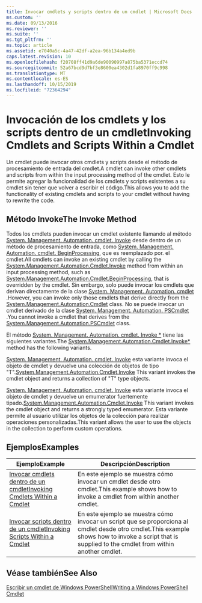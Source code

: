 ```yaml
---
title: Invocar cmdlets y scripts dentro de un cmdlet | Microsoft Docs
ms.custom: ''
ms.date: 09/13/2016
ms.reviewer: ''
ms.suite: ''
ms.tgt_pltfrm: ''
ms.topic: article
ms.assetid: e7040a5c-4a47-42df-a2ea-96b134a4ed9b
caps.latest.revision: 10
ms.openlocfilehash: f20708ff41d9a6de90090997a875ba5371eccd74
ms.sourcegitcommit: 52a67bcd9d7bf3e8600ea4302d1fa8970ff9c998
ms.translationtype: MT
ms.contentlocale: es-ES
ms.lasthandoff: 10/15/2019
ms.locfileid: "72364294"
---
```

# <a name="invoking-cmdlets-and-scripts-within-a-cmdlet"></a><span data-ttu-id="30e46-102">Invocación de los cmdlets y los scripts dentro de un cmdlet</span><span class="sxs-lookup"><span data-stu-id="30e46-102">Invoking Cmdlets and Scripts Within a Cmdlet</span></span>

<span data-ttu-id="30e46-103">Un cmdlet puede invocar otros cmdlets y scripts desde el método de procesamiento de entrada del cmdlet.</span><span class="sxs-lookup"><span data-stu-id="30e46-103">A cmdlet can invoke other cmdlets and scripts from within the input processing method of the cmdlet.</span></span> <span data-ttu-id="30e46-104">Esto le permite agregar la funcionalidad de los cmdlets y scripts existentes a su cmdlet sin tener que volver a escribir el código.</span><span class="sxs-lookup"><span data-stu-id="30e46-104">This allows you to add the functionality of existing cmdlets and scripts to your cmdlet without having to rewrite the code.</span></span>

## <a name="the-invoke-method"></a><span data-ttu-id="30e46-105">Método Invoke</span><span class="sxs-lookup"><span data-stu-id="30e46-105">The Invoke Method</span></span>

<span data-ttu-id="30e46-106">Todos los cmdlets pueden invocar un cmdlet existente llamando al método [System. Management. Automation. cmdlet. Invoke](/dotnet/api/System.Management.Automation.Cmdlet.Invoke) desde dentro de un método de procesamiento de entrada, como [System. Management. Automation. cmdlet. BeginProcessing](/dotnet/api/System.Management.Automation.Cmdlet.BeginProcessing), que es reemplazado por. el cmdlet.</span><span class="sxs-lookup"><span data-stu-id="30e46-106">All cmdlets can invoke an existing cmdlet by calling the [System.Management.Automation.Cmdlet.Invoke](/dotnet/api/System.Management.Automation.Cmdlet.Invoke) method from within an input processing method, such as [System.Management.Automation.Cmdlet.BeginProcessing](/dotnet/api/System.Management.Automation.Cmdlet.BeginProcessing), that is overridden by the cmdlet.</span></span> <span data-ttu-id="30e46-107">Sin embargo, solo puede invocar los cmdlets que derivan directamente de la clase [System. Management. Automation. cmdlet](/dotnet/api/System.Management.Automation.Cmdlet) .</span><span class="sxs-lookup"><span data-stu-id="30e46-107">However, you can invoke only those cmdlets that derive directly from the [System.Management.Automation.Cmdlet](/dotnet/api/System.Management.Automation.Cmdlet) class.</span></span> <span data-ttu-id="30e46-108">No se puede invocar un cmdlet derivado de la clase [System. Management. Automation. PSCmdlet](/dotnet/api/System.Management.Automation.PSCmdlet) .</span><span class="sxs-lookup"><span data-stu-id="30e46-108">You cannot invoke a cmdlet that derives from the [System.Management.Automation.PSCmdlet](/dotnet/api/System.Management.Automation.PSCmdlet) class.</span></span>

<span data-ttu-id="30e46-109">El método [System. Management. Automation. cmdlet. Invoke \*](/dotnet/api/System.Management.Automation.Cmdlet.Invoke) tiene las siguientes variantes.</span><span class="sxs-lookup"><span data-stu-id="30e46-109">The [System.Management.Automation.Cmdlet.Invoke\*](/dotnet/api/System.Management.Automation.Cmdlet.Invoke) method has the following variants.</span></span>

<span data-ttu-id="30e46-110">[System. Management. Automation. cmdlet. Invoke](/dotnet/api/System.Management.Automation.Cmdlet.Invoke) esta variante invoca el objeto de cmdlet y devuelve una colección de objetos de tipo "T".</span><span class="sxs-lookup"><span data-stu-id="30e46-110">[System.Management.Automation.Cmdlet.Invoke](/dotnet/api/System.Management.Automation.Cmdlet.Invoke) This variant invokes the cmdlet object and returns a collection of "T" type objects.</span></span>

<span data-ttu-id="30e46-111">[System. Management. Automation. cmdlet. Invoke](/dotnet/api/System.Management.Automation.Cmdlet.Invoke) esta variante invoca el objeto de cmdlet y devuelve un emumerator fuertemente tipado.</span><span class="sxs-lookup"><span data-stu-id="30e46-111">[System.Management.Automation.Cmdlet.Invoke](/dotnet/api/System.Management.Automation.Cmdlet.Invoke) This variant invokes the cmdlet object and returns a strongly typed emumerator.</span></span> <span data-ttu-id="30e46-112">Esta variante permite al usuario utilizar los objetos de la colección para realizar operaciones personalizadas.</span><span class="sxs-lookup"><span data-stu-id="30e46-112">This variant allows the user to use the objects in the collection to perform custom operations.</span></span>

## <a name="examples"></a><span data-ttu-id="30e46-113">Ejemplos</span><span class="sxs-lookup"><span data-stu-id="30e46-113">Examples</span></span>

|<span data-ttu-id="30e46-114">Ejemplo</span><span class="sxs-lookup"><span data-stu-id="30e46-114">Example</span></span>|<span data-ttu-id="30e46-115">Descripción</span><span class="sxs-lookup"><span data-stu-id="30e46-115">Description</span></span>|
|-------------|-----------------|
|[<span data-ttu-id="30e46-116">Invocar cmdlets dentro de un cmdlet</span><span class="sxs-lookup"><span data-stu-id="30e46-116">Invoking Cmdlets Within a Cmdlet</span></span>](./how-to-invoke-a-cmdlet-from-within-a-cmdlet.md)|<span data-ttu-id="30e46-117">En este ejemplo se muestra cómo invocar un cmdlet desde otro cmdlet.</span><span class="sxs-lookup"><span data-stu-id="30e46-117">This example shows how to invoke a cmdlet from within another cmdlet.</span></span>|
|[<span data-ttu-id="30e46-118">Invocar scripts dentro de un cmdlet</span><span class="sxs-lookup"><span data-stu-id="30e46-118">Invoking Scripts Within a Cmdlet</span></span>](./how-to-invoke-scripts-within-a-cmdlet.md)|<span data-ttu-id="30e46-119">En este ejemplo se muestra cómo invocar un script que se proporciona al cmdlet desde otro cmdlet.</span><span class="sxs-lookup"><span data-stu-id="30e46-119">This example shows how to invoke a script that is supplied to the cmdlet from within another cmdlet.</span></span>|

## <a name="see-also"></a><span data-ttu-id="30e46-120">Véase también</span><span class="sxs-lookup"><span data-stu-id="30e46-120">See Also</span></span>

[<span data-ttu-id="30e46-121">Escribir un cmdlet de Windows PowerShell</span><span class="sxs-lookup"><span data-stu-id="30e46-121">Writing a Windows PowerShell Cmdlet</span></span>](./writing-a-windows-powershell-cmdlet.md)
